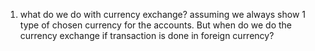 1. what do we do with currency exchange? assuming we always show 1 type of chosen currency for the accounts. But when do we do the currency exchange if transaction is done in foreign currency?
